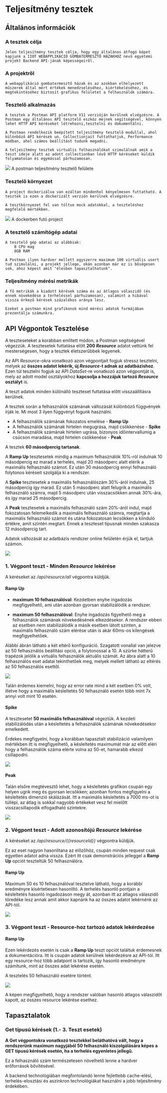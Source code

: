 # **Teljesítmény tesztek**

## Általános információk

### A tesztek célja

    Jelen teljesítmény tesztek célja, hogy egy általános átfogó képet kapjunk a IIOT WEBAPPLIKÁCIÓ GOMBATERMESZTŐ HÁZAKHOZ nevű egyetemi projekt Backend API-jának képességeiről.


### A projektről

    A webapplikáció gombatermesztő házak és az azokban elhelyezett műszerek által mért értékek menedzseléséhez, kiértékeléséhez, és megtekintéséhez biztosít grafikus felületet a felhasználók számára.  

### Tesztelő alkalmazás

    A tesztek a Postman API platform V11 verzióján kerülnek elvégzésre. A Postman egy általános API tesztelő eszköz mejnek segítségével, könnyen lehet HTTP API kéréseket létrehozni,tesztelni és dokumentálni. 

    A Postman rendelkezik beépített teljesítmény tesztelő modullal, ahol különbőző API kérések un. Collectionjait futtathatjuk, Performance módban, ahol számos beállítást tudunk megadni.

    A teljesítmény tesztek virtuális felhasználókat szimulálnak amik a teszt ideje alatt az adott collectionban lévő HTTP kéréseket küldik folyamatosan és egymással párhuzamosan.


![](postman-pelda.png)
A postman teljesítmény tesztelő felülete

### Tesztelő környezet

    A project dockerizálva van ezáltan mindenhol kényelmesen futtatható. A tesztek is ezen a dockerizált verzión kerülnek elvégzésre.

    A tesztkörnyezet fel van töltve mock adatokkal, a teszteléshez megfelelő mértékben.

![](docker.png)
A dockerben futó project

### A tesztelő számítógép adatai

    A tesztelő gép adatai az alábbiak:
        8 CPU mag
        8GB RAM
    
    A Postman ilyen hardver mellett egyszerre maximum 100 virtuális usert tud szimulálni, a projekt jellege, okán azonban már ez is bőségesen sok, ahoz képest amit "élesben tapasztalhatunk".

### Teljesítmény mérési metrikák

    A fő metrikák a kiadott kérések száma és az átlagos válaszidő (és ennek növekedése a terheléssel párhuzamosan), valamint a hibával vissza érkező kérések százalékos aránya lesz.

    Ezeket a postman mind grafikonok mind mérési adatok formájában prezentálja számunkra.

## API Végpontok Tesztelése

A teszteseteket a korábban említett módon, a Postman segítségével végezzük. A tesztesetek futtatása előtt **200 *Resource*** adatot vettünk fel mesterségesen, hogy a tesztek életszerűbbek legyenek.

Az API *Resource*-okra vonatkozó azon végpontjait fogjuk stressz tesztelni, melyek az **összes adatot lekérik, új *Resource*-t adnak az adatbázishoz**. Ezen túl tesztelni fogjuk az API *DataSet*-re vonatkozó azon végpontját is, mely az adott model osztályokhoz **kapcsolja a hozzájuk tartozó *Resource* osztályt** is.

A teszt adatok minden különálló teszteset futtatása előtt visszaállításra kerülnek.

A tesztek során a felhasználók számának változását különböző függvények írják le. Mi most 3 ilyen függvényt fogunk használni.
- A felhasználók számának fokozatos emelése - **Ramp Up**
- A felhasználók számának hirtelen megugrása, majd csökkenése - **Spike**
- A felhasználók számának hirtelen ugrása, bizonyos időintervallumig a csúcson maradása, majd hirtelen csökkenése - **Peak**

A tesztek **60 másodpercig tartanak**. 

A **Ramp Up** tesztesetek mindig a maximum felhasználók 10%-ról indulnak 10 másodpercig ez marad a terhelés, majd 20 másodperc alatt elérik a maximális felhasználó számot. Ez után 30 másodpercig ennyi felhasználó folytonos kéréseit szolgálja ki a rendszer.

A **Spike** tesztesetek a maximális felhasználószám 30%-áról indulnak, 25 másodpercig így marad. Ez után 5 másodperc alatt felugrik a maximális felhasználó számra, majd 5 másodperc után visszacsökken annak 30%-ára, és így marad 25 másodpercig.

A **Peak** tesztesetek a maximális felhasználó szám 20%-áról indul, majd fokozatosan felemelkedik a maximális felhasználó számra, megtartja a maximális felhasználó számot és utána fokozatosan lecsökken a kiinduló értékre, amit szintén megtart. Ennek a teszteset típusnak minden szakasza 12 másodpercig tart.

Adatok változását az adatbázis rendszer online felületén érjük el, tartjuk számon.

![](adatbazis_felulet.png)

### 1. Végpont teszt - Minden *Resource* lekérése

A kéréseket az */api/resource/all* végpontra küldjük.

#### Ramp Up

- **maximum 10 felhasználóval**: 
Kezdetben enyhe ingadozás megfigyelhető, ami után azonban gyorsan stabilizálódik a rendszer.

- **maximum 50 felhasználóval**:
Enyhe ingadozás figyelhető meg a felhasználók számának növekedésének elkezdésekor. A rendszer ebben az esetben nem stabilizálódik a másik esetben látott szinten, a maximális felhasználó szám elérése után is akár 60ms-os kilengések megfigyelhetőek.

Alábbi ábrán látható a két eltérő konfiguráció. Szagatott vonallal van jelezve az 50 felhasználós beállítási opció, a folytonossal a 10. A szürke hátterű trapézok jelölik a virtuális felhasználók aktuális számát. Az ábra alatt a 10 felhasználós eset adatai tekinthetőek meg, melyek mellett látható az eltérés az 50 felhasználós esettől.

![](rampupallres.png)

Talán érdemes kiemelni, hogy az error rate mind a két esetben 0% volt, illetve hogy a maximális késleltetés 50 felhasználó esetén több mint 7x annyi volt mint 10 esetén.

 #### Spike

A tesztesetet **50 maximális felhasználóval** végeztük. A kezdeti stabilizálódás után a késleltetés a felhasználók számának növekedésekor emelkedett.

Érdekes megfigyelni, hogy a korábban tapasztalt stabilizáció valamilyen mértékben itt is megfigyelhető, a késleltetés maximumát már az előtt eléri hogy a felhasználók száma elérte volna az 50-et, hamarabb elkezd csillapodni.

![](spikeallres.png)
 #### Peak

Talán elsőre megtévesztő lehet, hogy a késleltetés grafikon csupán egy helyen ugrik meg és gyorsan lecsökken; azonban fontos megfigyelni a késleltetés dimenzió skálázását. Itt a maximális késleltetés a 7000 ms-ot is túllépi, az átlag is sokkal nagyobb értékeket vesz fel mielőtt visszacsillapodik elfogadható szintekre. 

![](peakallres.png)

### 2. Végpont teszt - Adott azonosítójú *Resource* lekérése

A kéréseket az */api/resource/{{resourceId}}* végpontra küldjük.

Ez az eset nagyon hasonlítana az előzőhöz, csupán minden request csak egyetlen adatot adna vissza. Ezért itt csak demonstrációs jelleggel a **Ramp Up** opciót teszteltük 50 felhasználóra.

#### Ramp Up
 
Maximum 50 és 10 felhasználóval tesztelve látható, hogy a korábbi eredményre kísértetiesen hasonlító. A terhelés hasonló pontjain a késleltetés hasonló ingadozáson megy át, azonban itt az átlagos válaszidő töredéke lesz annak amit akkor kapnánk ha az összes adatot lekérnénk az API-tól.

![](rampupidres.png)

### 3. Végpont teszt - Resource-hoz tartozó adatok lekérdezése

#### Ramp Up

Ezen lekérdezés esetén is csak a **Ramp Up** teszt opciót találtuk érdemesnek a dokumentációra. Itt is csupán adatok kerülnek lekérdezésre az API-tól. Itt egy resource-hoz több adatpont is tartozik, így hasonló eredményre számítunk, mint az összes adat lekérése esetén.

A tesztelés 50 felhasználó esetére történt.

![](rampupresdatasets.png)

A képen megfigyelhető, hogy a rendszer valóban hasonló átlagos válaszidőt kapott, az összes resource lekérése esethez.




## Tapasztalatok

### Get típusú kérések (1.- 3. Teszt esetek)

**A Get végpontokra vonatkozó tesztekkel beláthatóvá vált, hogy a rendszerünk maximum nagyjából 50 felhasználó kiszolgálására képes a GET típusú kérések esetén, ha a terhelés egyenletes jellegű.**

Ez a felhasználó szám természetesen növelhető lenne a hardver erőforrások bővítésével.

A backend technológiában megfontolandó lenne fejlettebb cache-elési, terhelés-elosztási és aszinkron technológiákat használni a jobb teljesítmény érdekében.





